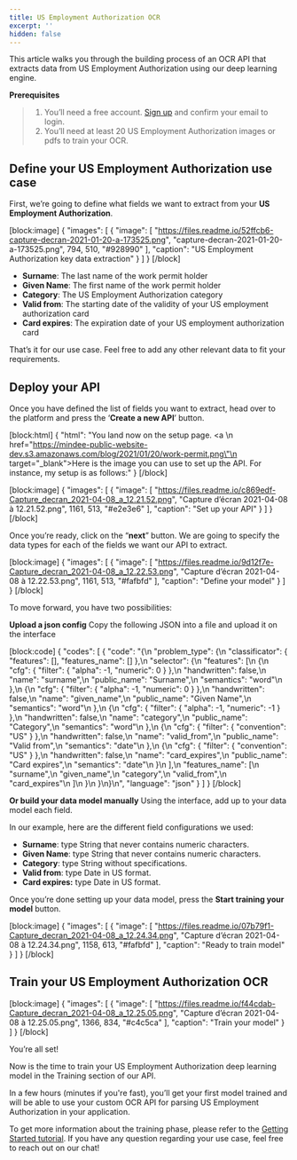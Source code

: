 ```yaml
---
title: US Employment Authorization OCR
excerpt: ''
hidden: false
---
```

This article walks you through the building process of an OCR API that extracts data from US Employment Authorization using our deep learning engine. 

 

 

**Prerequisites**
> 1. You’ll need a free account. [Sign up](https://platform.mindee.com/signup) and confirm your email to login.
> 2. You’ll need at least 20 US Employment Authorization images or pdfs to train your OCR.
 

 

## Define your US Employment Authorization use case
 

First, we’re going to define what fields we want to extract from your **US Employment Authorization**. 

 
[block:image]
{
  "images": [
    {
      "image": [
        "https://files.readme.io/52ffcb6-capture-decran-2021-01-20-a-173525.png",
        "capture-decran-2021-01-20-a-173525.png",
        794,
        510,
        "#928990"
      ],
      "caption": "US Employment Authorization key data extraction"
    }
  ]
}
[/block]

 

  * **Surname**: The last name of the work permit holder 
  * **Given Name**: The first name of the work permit holder 
  * **Category**: The US Employment Authorization category  
  * **Valid from**: The starting date of the validity of your US employment authorization card 
  * **Card expires**: The expiration date of your US employment authorization card
 

 

That’s it for our use case. Feel free to add any other relevant data to fit your requirements.

 

 

## Deploy your API
 

Once you have defined the list of fields you want to extract, head over to the platform and press the ‘**Create a new API**’ button.

 

[block:html]
{
  "html": "You land now on the setup page. <a \n   href=\"https://mindee-public-website-dev.s3.amazonaws.com/blog/2021/01/20/work-permit.png\"\n   target=\"_blank\">Here is the image</a> you can use to set up the API. For instance, my setup is as follows:"
}
[/block]

[block:image]
{
  "images": [
    {
      "image": [
        "https://files.readme.io/c869edf-Capture_decran_2021-04-08_a_12.21.52.png",
        "Capture d’écran 2021-04-08 à 12.21.52.png",
        1161,
        513,
        "#e2e3e6"
      ],
      "caption": "Set up your API"
    }
  ]
}
[/block]
 

Once you’re ready, click on the “**next**” button. We are going to specify the data types for each of the fields we want our API to extract.




 
[block:image]
{
  "images": [
    {
      "image": [
        "https://files.readme.io/9d12f7e-Capture_decran_2021-04-08_a_12.22.53.png",
        "Capture d’écran 2021-04-08 à 12.22.53.png",
        1161,
        513,
        "#fafbfd"
      ],
      "caption": "Define your model"
    }
  ]
}
[/block]
 

To move forward, you have two possibilities:

**Upload a json config**
Copy the following JSON into a file and upload it on the interface

[block:code]
{
  "codes": [
    {
      "code": "{\n  \"problem_type\": {\n    \"classificator\": { \"features\": [], \"features_name\": [] },\n    \"selector\": {\n      \"features\": [\n        {\n          \"cfg\": { \"filter\": { \"alpha\": -1, \"numeric\": 0 } },\n          \"handwritten\": false,\n          \"name\": \"surname\",\n          \"public_name\": \"Surname\",\n          \"semantics\": \"word\"\n        },\n        {\n          \"cfg\": { \"filter\": { \"alpha\": -1, \"numeric\": 0 } },\n          \"handwritten\": false,\n          \"name\": \"given_name\",\n          \"public_name\": \"Given Name\",\n          \"semantics\": \"word\"\n        },\n        {\n          \"cfg\": { \"filter\": { \"alpha\": -1, \"numeric\": -1 } },\n          \"handwritten\": false,\n          \"name\": \"category\",\n          \"public_name\": \"Category\",\n          \"semantics\": \"word\"\n        },\n        {\n          \"cfg\": { \"filter\": { \"convention\": \"US\" } },\n          \"handwritten\": false,\n          \"name\": \"valid_from\",\n          \"public_name\": \"Valid from\",\n          \"semantics\": \"date\"\n        },\n        {\n          \"cfg\": { \"filter\": { \"convention\": \"US\" } },\n          \"handwritten\": false,\n          \"name\": \"card_expires\",\n          \"public_name\": \"Card expires\",\n          \"semantics\": \"date\"\n        }\n      ],\n      \"features_name\": [\n        \"surname\",\n        \"given_name\",\n        \"category\",\n        \"valid_from\",\n        \"card_expires\"\n      ]\n    }\n  }\n}\n",
      "language": "json"
    }
  ]
}
[/block]
 
**Or build your data model manually**
Using the interface, add up to your data model each field.

In our example, here are the different field configurations we used: 

  * **Surname**: type String that never contains numeric characters.
  * **Given Name**: type String that never contains numeric characters.  
  * **Category**: type String without specifications. 
  * **Valid from**: type Date in US format. 
  * **Card expires:** type Date in US format.

 

Once you’re done setting up your data model, press the **Start training your model** button.

 
[block:image]
{
  "images": [
    {
      "image": [
        "https://files.readme.io/07b79f1-Capture_decran_2021-04-08_a_12.24.34.png",
        "Capture d’écran 2021-04-08 à 12.24.34.png",
        1158,
        613,
        "#fafbfd"
      ],
      "caption": "Ready to train model"
    }
  ]
}
[/block]
## Train your US Employment Authorization OCR
 

 
[block:image]
{
  "images": [
    {
      "image": [
        "https://files.readme.io/f44cdab-Capture_decran_2021-04-08_a_12.25.05.png",
        "Capture d’écran 2021-04-08 à 12.25.05.png",
        1366,
        834,
        "#c4c5ca"
      ],
      "caption": "Train your model"
    }
  ]
}
[/block]

 

You’re all set! 

 

Now is the time to train your US Employment Authorization deep learning model in the Training section of our API. 

 

 

In a few hours (minutes if you're fast), you’ll get your first model trained and will be able to use your custom OCR API for parsing US Employment Authorization in your application.

 


To get more information about the training phase, please refer to the  [Getting Started tutorial](doc:build-your-first-document-parsing-api). If you have any question regarding your use case, feel free to reach out on our chat!